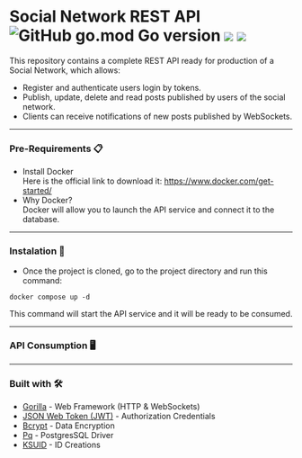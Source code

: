# Social Network REST API ![GitHub go.mod Go version](https://img.shields.io/github/go-mod/go-version/ChrisCodeX/CRUD-MongoDBAtlas-Go) ![](https://img.shields.io/badge/PostgreSQL-316192?style=flat&logo=postgresql&logoColor=white) ![](https://img.shields.io/badge/Docker-blue?style=flat&logo=docker&logoColor=white)
This repository contains a complete REST API ready for production of a Social Network, which allows:
- Register and authenticate users login by tokens.
- Publish, update, delete and read posts published by users of the social network.
- Clients can receive notifications of new posts published by WebSockets.

---

### Pre-Requirements 📋  
- Install Docker  
Here is the official link to download it: https://www.docker.com/get-started/  
- Why Docker?  
Docker will allow you to launch the API service and connect it to the database.

---

### Instalation 🔧 
- Once the project is cloned, go to the project directory and run this command:
```
docker compose up -d
```  
This command will start the API service and it will be ready to be consumed.

---  

### API Consumption :desktop_computer:  


---  

### Built with 🛠️  
- [Gorilla](https://www.gorillatoolkit.org/) - Web Framework (HTTP & WebSockets)
- [JSON Web Token (JWT)](https://jwt.io/) - Authorization Credentials
- [Bcrypt](https://pkg.go.dev/golang.org/x/crypto/bcrypt) - Data Encryption
- [Pq](https://pkg.go.dev/github.com/lib/pq) - PostgresSQL Driver
- [KSUID](https://segment.com/blog/a-brief-history-of-the-uuid/) - ID Creations
